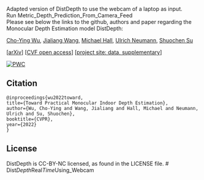 Adapted version of DistDepth to use the webcam of a laptop as input.<br />
Run Metric_Depth_Prediction_From_Camera_Feed<br />
Please see below the links to the github, authors and paper regarding the Monocular Depth Estimation model DistDepth:<br />

<a href="https://choyingw.github.io/">Cho-Ying Wu</a>, <a href="https://sites.google.com/view/jialiangwang/home">Jialiang Wang</a>, <a href="https://www.linkedin.com/in/michaelanthonyhall/">Michael Hall</a>, <a href="https://cgit.usc.edu/contact/ulrich-neumann/">Ulrich Neumann</a>, <a href="https://shuochsu.github.io/">Shuochen Su</a>

[<a href="https://arxiv.org/abs/2112.02306">arXiv</a>] [<a href="https://openaccess.thecvf.com/content/CVPR2022/html/Wu_Toward_Practical_Monocular_Indoor_Depth_Estimation_CVPR_2022_paper.html">CVF open access</a>] [<a href="https://distdepth.github.io/">project site: data, supplementary</a>]

[![PWC](https://img.shields.io/endpoint.svg?url=https://paperswithcode.com/badge/toward-practical-self-supervised-monocular/monocular-depth-estimation-on-nyu-depth-v2-4)](https://paperswithcode.com/sota/monocular-depth-estimation-on-nyu-depth-v2-4?p=toward-practical-self-supervised-monocular)

## <div align="">Citation</div>

    @inproceedings{wu2022toward,
    title={Toward Practical Monocular Indoor Depth Estimation},
    author={Wu, Cho-Ying and Wang, Jialiang and Hall, Michael and Neumann, Ulrich and Su, Shuochen},
    booktitle={CVPR},
    year={2022}
    }

## License
DistDepth is CC-BY-NC licensed, as found in the LICENSE file.
#   D i s t _ D e p t h _ R e a l _ T i m e _ U s i n g _ W e b c a m 
 
 
